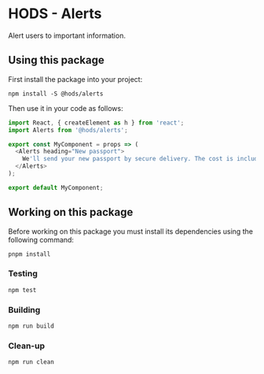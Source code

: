 HODS - Alerts
=============

Alert users to important information.


Using this package
------------------

First install the package into your project:

```shell
npm install -S @hods/alerts
```

Then use it in your code as follows:

```js
import React, { createElement as h } from 'react';
import Alerts from '@hods/alerts';

export const MyComponent = props => (
  <Alerts heading="New passport">
    We'll send your new passport by secure delivery. The cost is included in the passport fee.
  </Alerts>
);

export default MyComponent;
```


Working on this package
-----------------------

Before working on this package you must install its dependencies using
the following command:

```shell
pnpm install
```


### Testing

```shell
npm test
```


### Building

```shell
npm run build
```


### Clean-up

```shell
npm run clean
```
